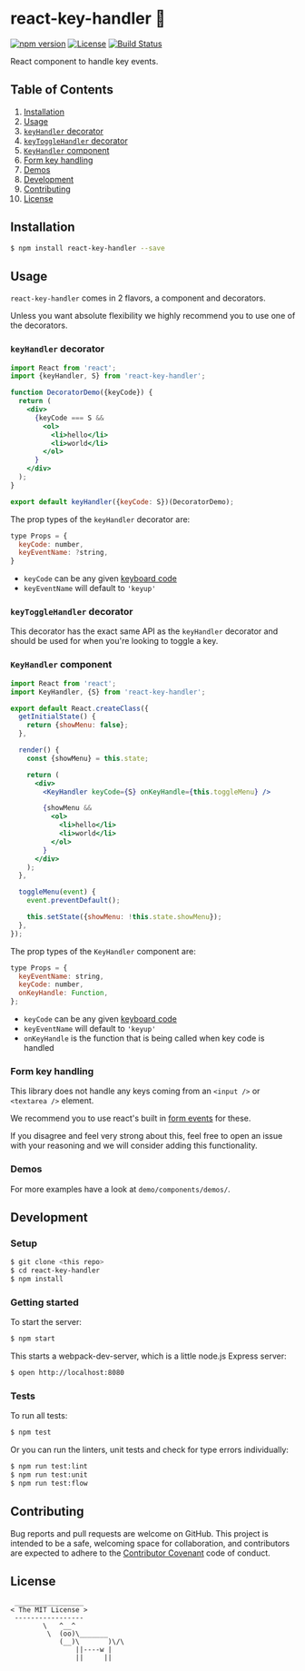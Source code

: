# react-key-handler 🔑

[![npm version](https://img.shields.io/npm/v/react-key-handler.svg)](https://www.npmjs.com/package/react-key-handler) [![License](https://img.shields.io/npm/l/react-key-handler.svg)](https://www.npmjs.com/package/react-key-handler) [![Build Status](https://travis-ci.org/ayrton/react-key-handler.svg)](https://travis-ci.org/ayrton/react-key-handler)

React component to handle key events.

## Table of Contents

1. [Installation](#installation)
1. [Usage](#usage)
  1. [`keyHandler` decorator](#keyhandler-decorator)
  1. [`keyToggleHandler` decorator](#keytogglehandler-decorator)
  1. [`KeyHandler` component](#keyhandler-component)
  1. [Form key handling](#form-key-handling)
  1. [Demos](#demos)
1. [Development](#development)
1. [Contributing](#contributing)
1. [License](#license)

## Installation

```sh
$ npm install react-key-handler --save
```

## Usage

`react-key-handler` comes in 2 flavors, a component and decorators.

Unless you want absolute flexibility we highly recommend you to use one of the decorators.

### `keyHandler` decorator

```jsx
import React from 'react';
import {keyHandler, S} from 'react-key-handler';

function DecoratorDemo({keyCode}) {
  return (
    <div>
      {keyCode === S &&
        <ol>
          <li>hello</li>
          <li>world</li>
        </ol>
      }
    </div>
  );
}

export default keyHandler({keyCode: S})(DecoratorDemo);
```

The prop types of the `keyHandler` decorator are:

```js
type Props = {
  keyCode: number,
  keyEventName: ?string,
}
```

* `keyCode` can be any given [keyboard code](https://developer.mozilla.org/en-US/docs/Web/API/KeyboardEvent/keyCode)
* `keyEventName` will default to `'keyup'`

### `keyToggleHandler` decorator

This decorator has the exact same API as the `keyHandler` decorator and should be used
for when you're looking to toggle a key.

### `KeyHandler` component

```jsx
import React from 'react';
import KeyHandler, {S} from 'react-key-handler';

export default React.createClass({
  getInitialState() {
    return {showMenu: false};
  },

  render() {
    const {showMenu} = this.state;

    return (
      <div>
        <KeyHandler keyCode={S} onKeyHandle={this.toggleMenu} />

        {showMenu &&
          <ol>
            <li>hello</li>
            <li>world</li>
          </ol>
        }
      </div>
    );
  },

  toggleMenu(event) {
    event.preventDefault();

    this.setState({showMenu: !this.state.showMenu});
  },
});
```

The prop types of the `KeyHandler` component are:

```js
type Props = {
  keyEventName: string,
  keyCode: number,
  onKeyHandle: Function,
};
```

* `keyCode` can be any given [keyboard code](https://developer.mozilla.org/en-US/docs/Web/API/KeyboardEvent/keyCode)
* `keyEventName` will default to `'keyup'`
* `onKeyHandle` is the function that is being called when key code is handled

### Form key handling

This library does not handle any keys coming from an `<input />` or `<textarea />` element.

We recommend you to use react's built in [form events](https://facebook.github.io/react/docs/events.html#form-events)
for these.

If you disagree and feel very strong about this, feel free to open an issue with
your reasoning and we will consider adding this functionality.

### Demos

For more examples have a look at `demo/components/demos/`.

## Development

### Setup

```sh
$ git clone <this repo>
$ cd react-key-handler
$ npm install
```

### Getting started

To start the server:

```sh
$ npm start
```

This starts a webpack-dev-server, which is a little node.js Express server:

```sh
$ open http://localhost:8080
```

### Tests

To run all tests:

```sh
$ npm test
```

Or you can run the linters, unit tests and check for type errors individually:

```sh
$ npm run test:lint
$ npm run test:unit
$ npm run test:flow
```

## Contributing

Bug reports and pull requests are welcome on GitHub. This project is intended to be a
safe, welcoming space for collaboration, and contributors are expected to adhere
to the [Contributor Covenant](http://contributor-covenant.org/) code of conduct.

## License

```
 _________________
< The MIT License >
 -----------------
        \   ^__^
         \  (oo)\_______
            (__)\       )\/\
                ||----w |
                ||     ||
```
